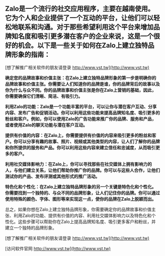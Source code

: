 ## **Zalo是一个流行的社交应用程序，主要在越南使用。它为个人和企业提供了一个互动的平台，让他们可以轻松地联系和沟通。对于那些希望利用这个平台来增加品牌知名度和吸引更多潜在客户的企业来说，这是一个很好的机会。以下是一些关于如何在Zalo上建立独特品牌形象的指南：**

[想了解推广相关软件的朋友请登录 http://www.vst.tw](http://www.vst.tw)

**确定您的品牌故事和价值主张：在Zalo上建立独特品牌形象的第一步是明确你的品牌故事和价值主张。你需要让人们知道你的品牌是谁，你的品牌背后的故事以及你为什么与众不同。你的品牌故事和价值主张是你在Zalo上营销的基础，因此，你需要确保它们清晰、简洁、有吸引力。**

**利用Zalo的功能：Zalo是一个功能丰富的平台，可以让你与潜在客户互动、分享内容、发布广告和促销活动。你可以利用这些功能来提高品牌知名度、吸引更多的粉丝和客户。例如，你可以使用Zalo的广告功能来推广你的品牌、服务和产品，或者使用Zalo的聊天功能与潜在客户互动。**

**提供有价值的内容：在Zalo上，你需要提供有价值的内容来吸引更多的粉丝和客户。你可以分享有趣的故事、照片、视频或其他类型的内容，让人们了解你的品牌和你所提供的服务和产品。你可以利用这些内容来建立信任和忠诚度，从而吸引更多的客户。**

**利用社交媒体影响力：在Zalo上，你可以寻找那些在社交媒体上拥有影响力的人，与他们建立关系，让他们帮助你推广你的品牌。你可以与这些人合作，让他们测试你的产品、发布评测或其他形式的推广活动。**

**特色化和个性化：在Zalo上建立独特品牌形象的另一个关键是特色化和个性化。你需要找到一个独特的、与众不同的品牌形象，让人们记住你的品牌。你可以通过使用特殊的颜色、字体、图形等来实现这一点，使你的品牌在Zalo上脱颖而出。**

总之，如果你想在Zalo上建立独特品牌形象，你需要确定你的品牌故事和价值主张、利用Zalo的功能、提供有价值的内容、利用社交媒体影响力以及特色化和个性化。这些步骤可以帮助你在Zalo上提高品牌知名度、吸引更多客户和粉丝，并建立一个独特的品牌形象。

[想了解推广相关软件的朋友请登录 http://www.vst.tw](http://www.vst.tw)


[访问软件官网 http://www.vst.tw](http://www.vst.tw)
